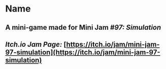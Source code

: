 # **Name**
## A mini-game made for **Mini Jam *#97: Simulation***
## ***Itch.io Jam Page:*** [https://itch.io/jam/mini-jam-97-simulation](https://itch.io/jam/mini-jam-97-simulation)

